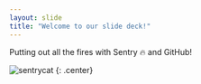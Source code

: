 ```yaml
---
layout: slide
title: "Welcome to our slide deck!"
---
```


Putting out all the fires with Sentry :fire: and GitHub!

![sentrycat](https://octodex.github.com/images/Sentrytocat_octodex.jpg)
{: .center}

